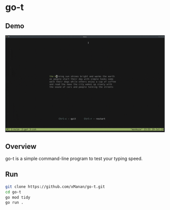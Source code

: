 # go-t

## Demo

![Typing Speed Test Demo](demo.gif)

## Overview

go-t is a simple command-line program to test your typing speed.

## Run

```bash
git clone https://github.com/xManan/go-t.git
cd go-t
go mod tidy
go run .
